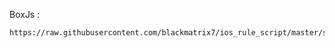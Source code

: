 ﻿BoxJs :

    https://raw.githubusercontent.com/blackmatrix7/ios_rule_script/master/script/boxjs.json